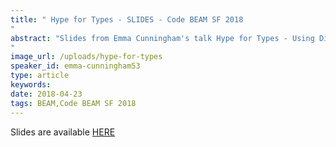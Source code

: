 ```yaml
---
title: " Hype for Types - SLIDES - Code BEAM SF 2018
"
abstract: "Slides from Emma Cunningham's talk Hype for Types - Using Dialyzer to bring type checking to your Elixir code - Code BEAM SF 2018
"
image_url: /uploads/hype-for-types
speaker_id: emma-cunningham53
type: article
keywords: 
date: 2018-04-23
tags: BEAM,Code BEAM SF 2018
---
```

Slides are available <a href="/uploads/media/default/0001/01/c64829565c98bbc80fb7b129e3b0b0de692f55c9.pdf" target="_blank">HERE</a>
